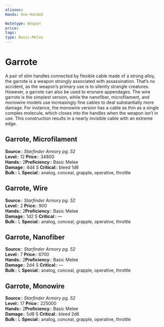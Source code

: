 ```yaml
---
aliases: 
Hands: One-Handed

Notetype: Weapon
price: 
tags: 
type: Basic-Melee
---
```


# Garrote

A pair of slim handles connected by flexible cable made of a strong alloy, the garrote is a weapon strongly associated with assassination. That’s no accident, as the weapon’s primary use is to silently strangle creatures. However, a garrote can also be used to ensnare appendages. The wire garrote is the simplest version, while the nanofiber, microfilament, and monowire models use increasingly fine cables to deal substantially more damage. For instance, the monowire version has a cable as thin as a single complex molecule, which closes into the handles when the weapon isn’t in use. This construction results in a nearly invisible cable with an extreme edge.  

## Garrote, Microfilament

**Source**:: _Starfinder Armory pg. 52_  
**Level**:: 12
**Price**:: 34800  
**Hands**:: 2**Proficiency**:: Basic Melee  
**Damage**:: 4d4 S
**Critical**:: bleed 1d6  
**Bulk**:: L
**Special**:: analog, conceal, grapple, operative, throttle

## Garrote, Wire

**Source**:: _Starfinder Armory pg. 52_  
**Level**:: 2
**Price**:: 900  
**Hands**:: 2**Proficiency**:: Basic Melee  
**Damage**:: 1d2 S
**Critical**:: —  
**Bulk**:: L
**Special**:: analog, conceal, grapple, operative, throttle

## Garrote, Nanofiber

**Source**:: _Starfinder Armory pg. 52_  
**Level**:: 7
**Price**:: 6700  
**Hands**:: 2**Proficiency**:: Basic Melee  
**Damage**:: 2d4 S
**Critical**:: —  
**Bulk**:: L
**Special**:: analog, conceal, grapple, operative, throttle

## Garrote, Monowire

**Source**:: _Starfinder Armory pg. 52_  
**Level**:: 17
**Price**:: 225000  
**Hands**:: 2**Proficiency**:: Basic Melee  
**Damage**:: 5d8 S
**Critical**:: bleed 2d6  
**Bulk**:: L
**Special**:: analog, conceal, grapple, operative, throttle
